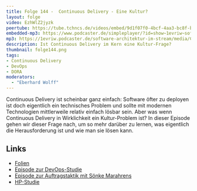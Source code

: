 ```yaml
---
title: Folge 144 -  Continuous Delivery - Eine Kultur?
layout: folge
video: EzhWlZ2jyzk
peertube: https://tube.tchncs.de/videos/embed/9d1f07f0-4bcf-4aa3-bc8f-b48f0e6440aa
embedded-mp3: https://www.podcaster.de/simpleplayer/?id=show~1evriw~software-architektur-im-stream~pod-2f967f9288976fca0408a79c8b&v=1669392635
mp3: https://1evriw.podcaster.de/software-architektur-im-stream/media/Continuous_Delivery_-_Eine_Kultur.mp3
description: Ist Continuous Delivery im Kern eine Kultur-Frage?
thumbnail: folge144.png
tags:
- Continuous Delivery
- DevOps
- DORA
moderators:
  - "Eberhard Wolff"
---
```


Continuous Delivery ist scheinbar ganz einfach: Software öfter zu
deployen ist doch eigentlich ein technisches Problem und sollte mit
modernen Technologien mittlerweile relativ einfach lösbar sein. Aber
was wenn Continuous Delivery in Wirklichkeit ein Kultur-Problem ist?
In dieser Episode gehen wir dieser Frage nach, um so mehr darüber zu
lernen, was eigentlich die Herausforderung ist und wie man sie lösen
kann.


## Links

* [Folien](https://speakerdeck.com/ewolff/continuous-delivery-technique-technology-organization)
* [Episode zur
  DevOps-Studie](http://software-architektur.tv/2020/08/14/folge012.html)
* [Episode zur Auftragstaktik mit Sönke
  Marahrens](https://software-architektur.tv/2022/11/04/folge141.html)
* [HP-Studie](https://continuousdelivery.com/evidence-case-studies/)

